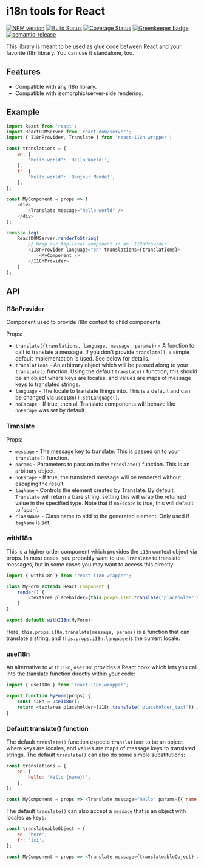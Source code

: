 # i18n tools for React

[![NPM version](https://badge.fury.io/js/react-i18n-wrapper.svg)](https://npmjs.org/package/react-i18n-wrapper)
[![Build Status](https://travis-ci.org/benbria/react-i18n-wrapper.svg)](https://travis-ci.org/benbria/react-i18n-wrapper)
[![Coverage Status](https://coveralls.io/repos/benbria/react-i18n-wrapper/badge.svg)](https://coveralls.io/r/benbria/react-i18n-wrapper)
[![Greenkeeper badge](https://badges.greenkeeper.io/benbria/react-i18n-wrapper.svg)](https://greenkeeper.io/)
[![semantic-release](https://img.shields.io/badge/%20%20%F0%9F%93%A6%F0%9F%9A%80-semantic--release-e10079.svg)](https://github.com/semantic-release/semantic-release)

This library is meant to be used as glue code between React and your favorite
i18n library. You can use it standalone, too.

## Features

-   Compatible with any i18n library.
-   Compatible with isomorphic/server-side rendering.

## Example

```javascript
import React from 'react';
import ReactDOMServer from 'react-dom/server';
import { I18nProvider, Translate } from 'react-i18n-wrapper';

const translations = {
    en: {
        'hello-world': 'Hello World!',
    },
    fr: {
        'hello-world': 'Bonjour Monde!',
    },
};

const MyComponent = props => (
    <div>
        <Translate message="hello-world" />
    </div>
);

console.log(
    ReactDOMServer.renderToString(
        // Wrap our top-level component in an `I18nProvider`
        <I18nProvider language="en" translations={translations}>
            <MyComponent />
        </I18nProvider>
    )
);
```

## API

### I18nProvider

Component used to provide i18n context to child components.

Props:

-   `translate({translations, language, message, params})` - A function to call to
    translate a message. If you don't provide `translate()`, a simple default
    implementation is used. See below for details.
-   `translations` - An arbitrary object which will be passed along to your `translate()`
    function. Using the default `translate()` function, this should be an object
    where keys are locales, and values are maps of message keys to translated
    strings.
-   `language` - The locale to translate things into. This is a default and can
    be changed via `useI18n().setLanguage()`.
-   `noEscape` - If true, then all Translate components will behave like
    `noEscape` was set by default.

### Translate

Props:

-   `message` - The message key to translate. This is passed on to your
    `translate()` function.
-   `params` - Parameters to pass on to the `translate()` function. This is an
    arbitrary object.
-   `noEscape` - If true, the translated message will be rendered without escaping
    the result.
-   `tagName` - Controls the element created by Translate. By default,
    `Translate` will return a bare string, setting this will wrap the returned
    value in the specified type. Note that if `noEscape` is true, this will
    default to 'span'.
-   `className` - Class name to add to the generated element. Only used if
    `tagName` is set.

### withI18n

This is a higher order component which provides the `i18n` context object via
props. In most cases, you probably want to use `Translate` to translate
messages, but in some cases you may want to access this directly:

```javascript
import { withI18n } from 'react-i18n-wrapper';

class MyForm extends React.Component {
    render() {
        <textarea placeholder={this.props.i18n.translate('placeholder_text')} />;
    }
}

export default withI18n(MyForm);
```

Here, `this.props.i18n.translate(message, params)` is a function that can
translate a string, and `this.props.i18n.language` is the current locale.

### useI18n

An alternative to `withI18n`, `useI18n` provides a React hook which lets you
call into the translate function directly within your code:

```javascript
import { useI18n } from 'react-i18n-wrapper';

export function MyForm(props) {
    const i18n = useI18n();
    return <textarea placeholder={i18n.translate('placeholder_text')} />;
}
```

### Default translate() function

The default `translate()` function expects `translations` to be an object where
keys are locales, and values are maps of message keys to translated strings. The
default `translate()` can also do some simple substitutions:

```javascript
const translations = {
    en: {
        hello: 'Hello {name}!',
    },
};

const MyComponent = props => <Translate message="hello" params={{ name: 'Jason' }} />;
```

The default `translate()` can also accept a `message` that is an object with
locales as keys:

```javascript
const translateableObject = {
    en: 'here',
    fr: 'ici',
};

const MyComponent = props => <Translate message={translateableObject} />;
```

